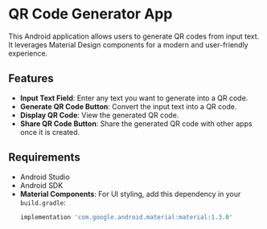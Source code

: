 # QR Code Generator App

This Android application allows users to generate QR codes from input text. It leverages Material Design components for a modern and user-friendly experience.

## Features

- **Input Text Field**: Enter any text you want to generate into a QR code.
- **Generate QR Code Button**: Convert the input text into a QR code.
- **Display QR Code**: View the generated QR code.
- **Share QR Code Button**: Share the generated QR code with other apps once it is created.

## Requirements

- Android Studio
- Android SDK
- **Material Components**: For UI styling, add this dependency in your `build.gradle`:
  ```gradle
  implementation 'com.google.android.material:material:1.3.0'
